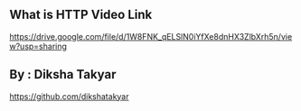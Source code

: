 ## What is HTTP Video Link

https://drive.google.com/file/d/1W8FNK_qELSlN0iYfXe8dnHX3ZlbXrh5n/view?usp=sharing

## By : Diksha Takyar 
https://github.com/dikshatakyar
